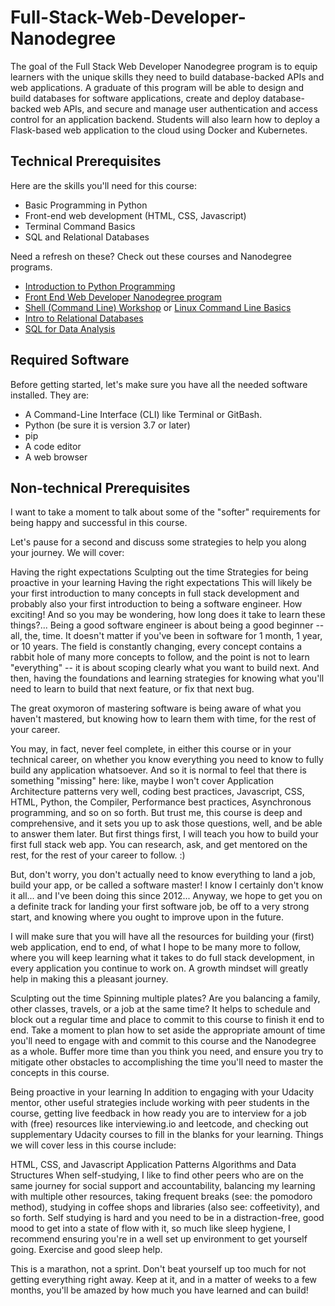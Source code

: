 # Full-Stack-Web-Developer-Nanodegree

The goal of the Full Stack Web Developer Nanodegree program is to equip learners with the unique skills they need to build database-backed APIs and web applications. A graduate of this program will be able to design and build databases for software applications, create and deploy database-backed web APIs, and secure and manage user authentication and access control for an application backend. Students will also learn how to deploy a Flask-based web application to the cloud using Docker and Kubernetes.


## Technical Prerequisites
Here are the skills you'll need for this course:

- Basic Programming in Python
- Front-end web development (HTML, CSS, Javascript)
- Terminal Command Basics
- SQL and Relational Databases

Need a refresh on these? Check out these courses and Nanodegree programs.

- [Introduction to Python Programming](https://www.udacity.com/course/introduction-to-python--ud1110)
- [Front End Web Developer Nanodegree program](https://www.udacity.com/course/front-end-web-developer-nanodegree--nd001)
- [Shell (Command Line) Workshop](https://classroom.udacity.com/courses/ud206) or [Linux Command Line Basics](https://www.udacity.com/course/linux-command-line-basics--ud595)
- [Intro to Relational Databases](https://www.udacity.com/course/intro-to-relational-databases--ud197)
- [SQL for Data Analysis](https://www.udacity.com/course/sql-for-data-analysis--ud198)

## Required Software
Before getting started, let's make sure you have all the needed software installed. They are:

- A Command-Line Interface (CLI) like Terminal or GitBash.
- Python (be sure it is version 3.7 or later)
- pip
- A code editor
- A web browser


## Non-technical Prerequisites
I want to take a moment to talk about some of the "softer" requirements for being happy and successful in this course.

Let's pause for a second and discuss some strategies to help you along your journey. We will cover:

Having the right expectations
Sculpting out the time
Strategies for being proactive in your learning
Having the right expectations
This will likely be your first introduction to many concepts in full stack development and probably also your first introduction to being a software engineer. How exciting! And so you may be wondering, how long does it take to learn these things?... Being a good software engineer is about being a good beginner -- all, the, time. It doesn't matter if you've been in software for 1 month, 1 year, or 10 years. The field is constantly changing, every concept contains a rabbit hole of many more concepts to follow, and the point is not to learn "everything" -- it is about scoping clearly what you want to build next. And then, having the foundations and learning strategies for knowing what you'll need to learn to build that next feature, or fix that next bug.

The great oxymoron of mastering software is being aware of what you haven't mastered, but knowing how to learn them with time, for the rest of your career.

You may, in fact, never feel complete, in either this course or in your technical career, on whether you know everything you need to know to fully build any application whatsoever. And so it is normal to feel that there is something "missing" here: like, maybe I won't cover Application Architecture patterns very well, coding best practices, Javascript, CSS, HTML, Python, the Compiler, Performance best practices, Asynchronous programming, and so on so forth. But trust me, this course is deep and comprehensive, and it sets you up to ask those questions, well, and be able to answer them later. But first things first, I will teach you how to build your first full stack web app. You can research, ask, and get mentored on the rest, for the rest of your career to follow. :)

But, don't worry, you don't actually need to know everything to land a job, build your app, or be called a software master! I know I certainly don't know it all... and I've been doing this since 2012... Anyway, we hope to get you on a definite track for landing your first software job, be off to a very strong start, and knowing where you ought to improve upon in the future.

I will make sure that you will have all the resources for building your (first) web application, end to end, of what I hope to be many more to follow, where you will keep learning what it takes to do full stack development, in every application you continue to work on. A growth mindset will greatly help in making this a pleasant journey.

Sculpting out the time
Spinning multiple plates? Are you balancing a family, other classes, travels, or a job at the same time? It helps to schedule and block out a regular time and place to commit to this course to finish it end to end. Take a moment to plan how to set aside the appropriate amount of time you'll need to engage with and commit to this course and the Nanodegree as a whole. Buffer more time than you think you need, and ensure you try to mitigate other obstacles to accomplishing the time you'll need to master the concepts in this course.

Being proactive in your learning
In addition to engaging with your Udacity mentor, other useful strategies include working with peer students in the course, getting live feedback in how ready you are to interview for a job with (free) resources like interviewing.io and leetcode, and checking out supplementary Udacity courses to fill in the blanks for your learning. Things we will cover less in this course include:

HTML, CSS, and Javascript
Application Patterns
Algorithms and Data Structures
When self-studying, I like to find other peers who are on the same journey for social support and accountability, balancing my learning with multiple other resources, taking frequent breaks (see: the pomodoro method), studying in coffee shops and libraries (also see: coffeetivity), and so forth. Self studying is hard and you need to be in a distraction-free, good mood to get into a state of flow with it, so much like sleep hygiene, I recommend ensuring you're in a well set up environment to get yourself going. Exercise and good sleep help.

This is a marathon, not a sprint.
Don't beat yourself up too much for not getting everything right away. Keep at it, and in a matter of weeks to a few months, you'll be amazed by how much you have learned and can build!